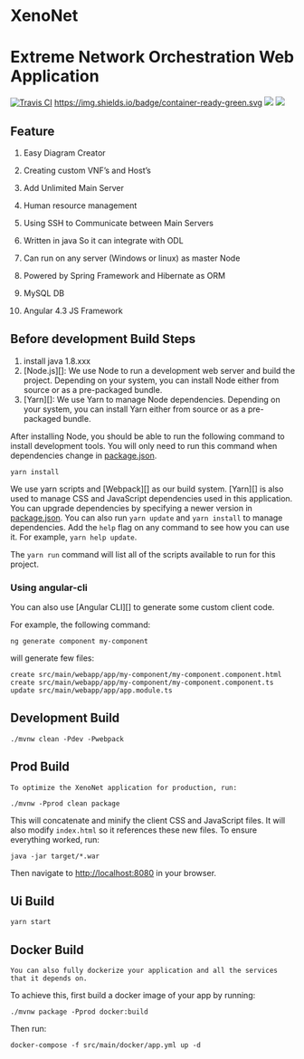 # XenoNet
# Extreme Network Orchestration Web Application
[![Travis CI](https://travis-ci.org/nephilimboy/XenoNet.svg?branch=master)](https://travis-ci.org/spotify/docker-maven-plugin/) 
https://img.shields.io/badge/container-ready-green.svg
[![](https://images.microbadger.com/badges/image/nephilimboy/xenonetapp.svg)](https://microbadger.com/images/nephilimboy/xenonetapp "Get your own image badge on microbadger.com")
[![](https://images.microbadger.com/badges/version/nephilimboy/xenonetapp.svg)](https://microbadger.com/images/nephilimboy/xenonetapp "Get your own version badge on microbadger.com")


## Feature

1. Easy Diagram Creator

2. Creating custom VNF’s and Host’s

3. Add Unlimited Main Server

4. Human resource management

5. Using SSH to Communicate between Main Servers

6. Written in java So it can integrate with ODL

7. Can run on any server (Windows or linux) as master Node

8. Powered by Spring Framework and Hibernate as ORM 

9. MySQL DB 

10. Angular 4.3 JS Framework

## Before development Build Steps
1. install java 1.8.xxx
2. [Node.js][]: We use Node to run a development web server and build the project.
   Depending on your system, you can install Node either from source or as a pre-packaged bundle.
3. [Yarn][]: We use Yarn to manage Node dependencies.
   Depending on your system, you can install Yarn either from source or as a pre-packaged bundle.

After installing Node, you should be able to run the following command to install development tools.
You will only need to run this command when dependencies change in [package.json](package.json).

    yarn install

We use yarn scripts and [Webpack][] as our build system.
[Yarn][] is also used to manage CSS and JavaScript dependencies used in this application. You can upgrade dependencies by
specifying a newer version in [package.json](package.json). You can also run `yarn update` and `yarn install` to manage dependencies.
Add the `help` flag on any command to see how you can use it. For example, `yarn help update`.

The `yarn run` command will list all of the scripts available to run for this project.

### Using angular-cli

You can also use [Angular CLI][] to generate some custom client code.

For example, the following command:

    ng generate component my-component

will generate few files:

    create src/main/webapp/app/my-component/my-component.component.html
    create src/main/webapp/app/my-component/my-component.component.ts
    update src/main/webapp/app/app.module.ts

## Development Build

	./mvnw clean -Pdev -Pwebpack

## Prod Build

	To optimize the XenoNet application for production, run:

    ./mvnw -Pprod clean package

This will concatenate and minify the client CSS and JavaScript files. It will also modify `index.html` so it references these new files.
To ensure everything worked, run:

    java -jar target/*.war

Then navigate to [http://localhost:8080](http://localhost:8080) in your browser.
	
## Ui Build

	yarn start


## Docker Build

	You can also fully dockerize your application and all the services that it depends on.
To achieve this, first build a docker image of your app by running:

    ./mvnw package -Pprod docker:build

Then run:

    docker-compose -f src/main/docker/app.yml up -d


